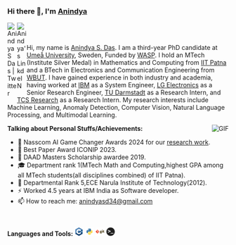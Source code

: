 


### Hi there 👋, I'm [Anindya](https://anindyasdas.github.io/)


<a href="https://twitter.com/Anindya_S_Das">
  <img align="left" alt="Anindya S Das | Twitter" width="22px" src="https://cdn.jsdelivr.net/npm/simple-icons@v3/icons/twitter.svg" />
</a>
<a href="https://www.linkedin.com/in/anindyasdas">
  <img align="left" alt="Anindya's LinkdeIN" width="22px" src="https://cdn.jsdelivr.net/npm/simple-icons@v3/icons/linkedin.svg" />
</a>
<br />
<br />

Hi, my name is [Anindya S. Das](https://anindyasdas.github.io/). I am a third-year PhD candidate at [Umeå University](https://www.umu.se/), Sweden, Funded by [WASP](https://wasp-sweden.org/). I hold an MTech (Institute Silver Medal) in Mathematics and Computing from [IIT Patna](https://www.iitp.ac.in/) and a BTech in Electronics and Communication Engineering from [WBUT](https://www.nit.ac.in/). I have gained experience in both industry and academia, having worked at [IBM](https://en.wikipedia.org/wiki/IBM) as a System Engineer, [LG Electronics](https://sv.wikipedia.org/wiki/LG_Electronics) as a Senior Research Engineer, [TU Darmstadt](https://www.tu-darmstadt.de/) as a Research Intern, and [TCS Research](https://www.tcs.com/what-we-do/research) as a Research Intern. My research interests include Machine Learning, Anomaly Detection, Computer Vision, Natural Language Processing, and Multimodal Learning.



  <img align="right" alt="GIF" src="https://media2.giphy.com/media/u3NqET5KZHkOs/giphy.gif" />


**Talking about Personal Stuffs/Achievements:**

- 🥇 Nasscom AI Game Changer Awards 2024 for our [research work](https://aclanthology.org/2022.naacl-main.174.pdf).
- 🥇 Best Paper Award ICONIP 2023.
- 🥇 DAAD Masters Scholarship awardee 2019. 
- 🎓 Department rank 1(MTech Math and Computing,highest GPA among all MTech students(all disciplines combined) of IIT Patna). 
  <!-- 👨‍Selected for MS(engineering) EE in IISc(2015), M.Tech IIT kgp Multimedia Information processing(2015).-->
- 🌱 Departmental Rank 5,ECE Narula Institute of Technology(2012).
- ⚡️ Worked 4.5 years at IBM India as Software developer.
- 📫 How to reach me: anindyasd34@gmail.com

&nbsp;

**Languages and Tools:**
<code><img height="20" src="https://raw.githubusercontent.com/github/explore/80688e429a7d4ef2fca1e82350fe8e3517d3494d/topics/cpp/cpp.png"></code>
<code><img height="20" src="https://raw.githubusercontent.com/github/explore/80688e429a7d4ef2fca1e82350fe8e3517d3494d/topics/python/python.png"></code>
<code><img height="20" src="https://raw.githubusercontent.com/github/explore/80688e429a7d4ef2fca1e82350fe8e3517d3494d/topics/git/git.png"></code>
<code><img height="20" src="https://raw.githubusercontent.com/github/explore/80688e429a7d4ef2fca1e82350fe8e3517d3494d/topics/terminal/terminal.png"></code>

<!--
[Anindya's github stats](https://github-readme-stats.vercel.app/api?username=anindyasdas&show_icons=true&hide_border=true)
-->



